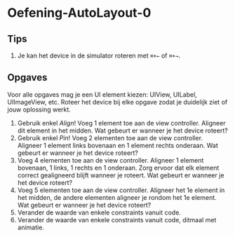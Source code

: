 # Oefening-AutoLayout-0
## Tips
1. Je kan het device in de simulator roteren met `⌘+←` of `⌘+→`.

## Opgaves
Voor alle opgaves mag je een UI element kiezen: UIView, UILabel, UIImageView, etc. Roteer het device bij elke opgave zodat je duidelijk ziet of jouw oplossing werkt.

1. Gebruik enkel *Align*! Voeg 1 element toe aan de view controller. Aligneer dit element in het midden. Wat gebeurt er wanneer je het device roteert?
2. Gebruik enkel *Pin*! Voeg 2 elementen toe aan de view controller. Aligneer 1 element links bovenaan en 1 element rechts onderaan. Wat gebeurt er wanneer je het device roteert?
3. Voeg 4 elementen toe aan de view controller. Aligneer 1 element bovenaan, 1 links, 1 rechts en 1 onderaan. Zorg ervoor dat elk element correct gealigneerd blijft wanneer je roteert. Wat gebeurt er wanneer je het device roteert?
4. Voeg 5 elementen toe aan de view controller. Aligneer het 1e element in het midden, de andere elementen aligneer je rondom het 1e element. Wat gebeurt er wanneer je het device roteert?
5. Verander de waarde van enkele constraints vanuit code.
6. Verander de waarde van enkele constraints vanuit code, ditmaal met animatie.
